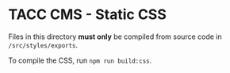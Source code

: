 # TACC CMS - Static CSS

Files in this directory **must only** be compiled from source code in `/src/styles/exports`.

To compile the CSS, run `npm run build:css`.
